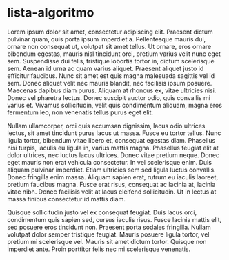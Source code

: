 # lista-algoritmo

Lorem ipsum dolor sit amet, consectetur adipiscing elit. Praesent dictum pulvinar quam, quis porta ipsum imperdiet a. Pellentesque mauris dui, ornare non consequat ut, volutpat sit amet tellus. Ut ornare, eros ornare bibendum egestas, mauris nisl tincidunt orci, pretium varius velit nunc eget sem. Suspendisse dui felis, tristique lobortis tortor in, dictum scelerisque sem. Aenean id urna ac quam varius aliquet. Praesent aliquet justo id efficitur faucibus. Nunc sit amet est quis magna malesuada sagittis vel id sem. Donec aliquet velit nec mauris blandit, nec facilisis ipsum posuere. Maecenas dapibus diam purus. Aliquam at rhoncus ex, vitae ultricies nisi. Donec vel pharetra lectus. Donec suscipit auctor odio, quis convallis mi varius et. Vivamus sollicitudin, velit quis condimentum aliquam, magna eros fermentum leo, non venenatis tellus purus eget elit.

Nullam ullamcorper, orci quis accumsan dignissim, lacus odio ultrices lectus, sit amet tincidunt purus lacus ut massa. Fusce eu tortor tellus. Nunc ligula tortor, bibendum vitae libero et, consequat egestas diam. Phasellus nisi turpis, iaculis eu ligula in, varius mattis magna. Phasellus feugiat elit at dolor ultrices, nec luctus lacus ultrices. Donec vitae pretium neque. Donec eget mauris non erat vehicula consectetur. In vel scelerisque enim. Duis aliquam pulvinar imperdiet. Etiam ultricies sem sed ligula luctus convallis. Donec fringilla enim massa. Aliquam sapien erat, rutrum eu iaculis laoreet, pretium faucibus magna. Fusce erat risus, consequat ac lacinia at, lacinia vitae nibh. Donec facilisis velit at lacus eleifend sollicitudin. Ut in lectus at massa finibus consectetur id mattis diam.

Quisque sollicitudin justo vel ex consequat feugiat. Duis lacus orci, condimentum quis sapien sed, cursus iaculis risus. Fusce lacinia mattis elit, sed posuere eros tincidunt non. Praesent porta sodales fringilla. Nullam volutpat dolor semper tristique feugiat. Mauris posuere ligula tortor, vel pretium mi scelerisque vel. Mauris sit amet dictum tortor. Quisque non imperdiet ante. Proin porttitor felis nec mi scelerisque venenatis.
